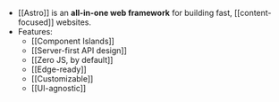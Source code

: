 - [[Astro]] is an **all-in-one web framework** for building fast, [[content-focused]] websites.
- Features:
  - [[Component Islands]]
  - [[Server-first API design]]
  - [[Zero JS, by default]]
  - [[Edge-ready]]
  - [[Customizable]]
  - [[UI-agnostic]]

